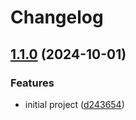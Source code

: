 # Changelog

## [1.1.0](https://github.com/harunnryd/experimental/compare/membership-v1.0.0...membership@v1.1.0) (2024-10-01)


### Features

* initial project ([d243654](https://github.com/harunnryd/experimental/commit/d24365479bebb6166f1069458bb273db37e3bff9))

